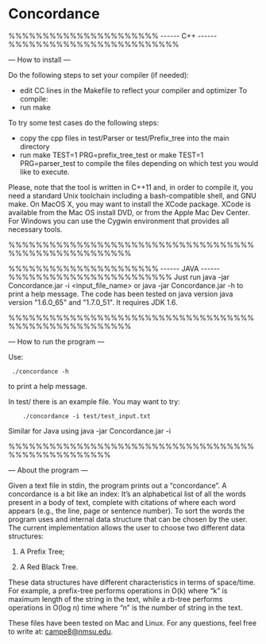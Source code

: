 Concordance
===========
%%%%%%%%%%%%%%%%%%%%%% ------  C++ ------  %%%%%%%%%%%%%%%%%%%%%%%%%

— How to install —

Do the following steps to set your compiler (if needed):
- edit CC lines in the Makefile to reflect your compiler and optimizer
To compile:
- run make

To try some test cases do the following steps:
- copy the cpp files in test/Parser or test/Prefix_tree into the main directory
- run
	make TEST=1 PRG=prefix_tree_test
 or
	make TEST=1 PRG=parser_test
to compile the files depending on which test you would like to execute.

Please, note that the tool is written in C++11 and, in order to compile it, you need a standard Unix toolchain including a bash-compatible shell, and GNU make. 
On MacOS X, you may want to install the XCode package. 
XCode is available from the Mac OS install DVD, or from the Apple Mac Dev Center. 
For Windows you can use the Cygwin environment that provides all necessary tools.

%%%%%%%%%%%%%%%%%%%%%%%%%%%%%%%%%%%%%%%%%%%%%%%%%%%%%%

%%%%%%%%%%%%%%%%%%%%%% ------  JAVA ------  %%%%%%%%%%%%%%%%%%%%%%%%
Just run
	java -jar Concordance.jar -i <input_file_name>
or
	java -jar Concordance.jar -h
to print a help message.
The code has been tested on java version java version "1.6.0_65" and "1.7.0_51".
It requires JDK 1.6.
	
%%%%%%%%%%%%%%%%%%%%%%%%%%%%%%%%%%%%%%%%%%%%%%%%%%%%%%


— How to run the program —

Use:

	 ./concordance -h 
to print a help message.

In test/ there is an example file. 
You may want to try:

		./concordance -i test/test_input.txt

Similar for Java using java -jar Concordance.jar -i

%%%%%%%%%%%%%%%%%%%%%%%%%%%%%%%%%%%%%%%%%%%%%%%%%%%

— About the program —

Given a text file in stdin, the program prints out a “concordance”.
A concordance is a bit like an index: It’s an alphabetical list of all the words present in a body of text,
complete with citations of where each word appears (e.g., the line, page or sentence number). 
To sort the words the program uses and internal data structure that can be chosen by the user.
The current implementation allows the user to choose two different data structures:

1) A Prefix Tree;

2) A Red Black Tree.

These data structures have different characteristics in terms of space/time.
For example, a prefix-tree performs operations in O(k) where “k” is maximum length of the string in the text, while a rb-tree performs operations in O(log n) time where “n” is the number of string in the text.

These files have been tested on Mac and Linux.
For any questions, feel free to write at: campe8@nmsu.edu.

